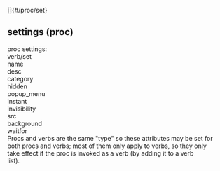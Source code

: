[]{#/proc/set}    
## settings (proc)    
proc settings:    
    verb/set    
      name    
      desc    
      category    
      hidden    
      popup_menu    
      instant    
      invisibility    
      src    
      background    
      waitfor    
Procs and verbs are the same \"type\" so these attributes may be set for    
both procs and verbs; most of them only apply to verbs, so they only    
take effect if the proc is invoked as a verb (by adding it to a verb    
list).  